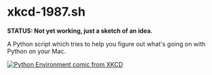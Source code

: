 # xkcd-1987.sh

**STATUS: Not yet working, just a sketch of an idea.**

A Python script which tries to help you figure out what's going on with Python on your Mac.

<a href="https://xkcd.com/1987/"><img src="https://imgs.xkcd.com/comics/python_environment.png" alt="Python Environment comic from XKCD"></a>

